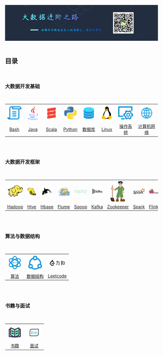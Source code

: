 <div align="center">
    <img src="picture/README_TITLE.png">
</div>
<br />

## 目录
<br />

### 大数据开发基础
<br />
<table>
    <tr>
        <th><img width="50px" src="picture/icon/Bash.png"></th>
        <th><img width="50px" src="picture/icon/Java.png"></th>
        <th><img width="50px" src="picture/icon/Scala.png"></th>
        <th><img width="50px" src="picture/icon/Python.png"></th>
        <th><img width="50px" src="picture/icon/数据库.png"></th>
        <th><img width="50px" src="picture/icon/Linux.png"></th>
        <th><img width="50px" src="picture/icon/操作系统.png"></th>
        <th><img width="50px" src="picture/icon/计算机网络.png"></th>
    </tr>
    <tr>
        <td align="center"><a href="#">Bash</a></td>
        <td align="center"><a href="#">Java</a></td>
        <td align="center"><a href="#">Scala</a></td>
        <td align="center"><a href="#">Python</a></td>
        <td align="center"><a href="#">数据库</a></td>
        <td align="center"><a href="#">Linux</a></td>
        <td align="center"><a href="#">操作系统</a></td>
        <td align="center"><a href="#">计算机网络</a></td>
    </tr>
</table>
<br />
<br />

### 大数据开发框架
<br />
<table>
    <tr>
        <th><img width="50px" src="picture/icon/Hadoop.png"></th>
        <th><img width="50px" src="picture/icon/Hive.png"></th>
        <th><img width="50px" src="picture/icon/Hbase.png"></th>
        <th><img width="50px" src="picture/icon/Flume.png"></th>
        <th><img width="50px" src="picture/icon/Sqoop.png"></th>
        <th><img width="50px" src="picture/icon/Kafka.png"></th>
        <th><img width="50px" src="picture/icon/Zookeeper.png"></th>
        <th><img width="50px" src="picture/icon/Spark.png"></th>
        <th><img width="50px" src="picture/icon/Flink.png"></th>
    </tr>
    <tr>
        <td align="center"><a href="#">Hadoop</a></td>
        <td align="center"><a href="#">Hive</a></td>
        <td align="center"><a href="#">Hbase</a></td>
        <td align="center"><a href="#">Flume</a></td>
        <td align="center"><a href="#">Sqoop</a></td>
        <td align="center"><a href="#">Kafka</a></td>
        <td align="center"><a href="#">Zookeeper</a></td>
        <td align="center"><a href="#">Spark</a></td>
        <td align="center"><a href="#">Flink</a></td>
    </tr>
</table>
<br />
<br />

### 算法与数据结构
<br />
<table>
    <tr>
        <th><img width="50px" src="picture/icon/算法.png"></th>
        <th><img width="50px" src="picture/icon/数据结构.png"></th>
        <th><img width="50px" src="picture/icon/Leetcode.png"></th>
    </tr>
    <tr>
        <td align="center"><a href="#">算法</a></td>
        <td align="center"><a href="#">数据结构</a></td>
        <td align="center"><a href="#">Leetcode</a></td>
    </tr>
</table>
<br />
<br />

### 书籍与面试
<br />
<table>
    <tr>
        <th><img width="50px" src="picture/icon/书籍.png"></th>
        <th><img width="50px" src="picture/icon/面试.png"></th>
    </tr>
    <tr>
        <td align="center"><a href="#">书籍</a></td>
        <td align="center"><a href="#">面试</a></td>
    </tr>
</table>
<br />
<br />